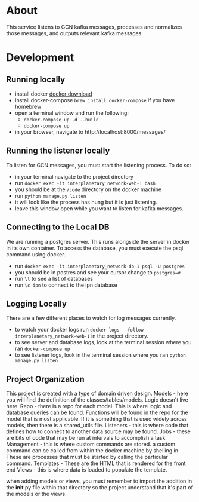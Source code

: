 # About
This service listens to GCN kafka messages, processes and normalizes those messages, and outputs relevant kafka messages.

# Development
## Running locally
* install docker [docker download](https://www.docker.com/products/docker-desktop/)
* install docker-compose `brew install docker-compose` if you have homebrew
* open a terminal window and run the following:
    * `docker-compose up -d --build`
    * `docker-compose up`
* in your browser, navigate to http://localhost:8000/messages/

## Running the listener locally
To listen for GCN messages, you must start the listening process. To do so:

* in your terminal navigate to the project directory
* run `docker exec -it interplanetary_network-web-1 bash`
* you should be at the `/code` directory on the docker machine
* run `python manage.py listen`
* it will look like the process has hung but it is just listening.
* leave this window open while you want to listen for kafka messages.

## Connecting to the Local DB
We are running a postgres server. This runs alongside the server in docker in its own container. To access the database, you must execute the psql command using docker.

* run `docker exec -it interplanetary_network-db-1 psql -U postgres`
* you should be in postres and see your cursor change to `postgres=#`
* run `\l` to see a list of databases
* run `\c ipn` to connect to the ipn database

## Logging Locally
There are a few different places to watch for log messages currently.

* to watch your docker logs run `docker logs --follow interplanetary_network-web-1` in the project directory.
* to see server and database logs, look at the terminal session where you ran `docker-compose up`
* to see listener logs, look in the terminal session where you ran `python manage.py listen`

## Project Organization
This project is created with a type of domain driven design.
Models - here you will find the definition of the classes/tables/models. Logic doesn't live here.
Repo - there is a repo for each model. This is where logic and database queries can be found. Functions will be found in the repo for the model that is most applicable. If it is something that is used widely across models, then there is a shared_utils file.
Listeners - this is where code that defines how to connect to another data source may be found.
Jobs - these are bits of code that may be run at intervals to accomplish a task
Management - this is where custom commands are stored. a custom command can be called from within the docker machine by shelling in. These are processes that must be started by calling the particular command.
Templates - These are the HTML that is rendered for the front end
Views - this is where data is loaded to populate the template.

when adding models or views, you must remember to import the addition in the __init__.py file within that directory so the project understand that it's part of the models or the views.
